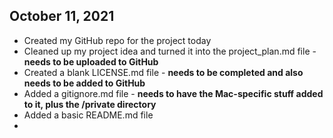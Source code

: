 ## October 11, 2021
* Created my GitHub repo for the project today
* Cleaned up my project idea and turned it into the project_plan.md file - **needs to be uploaded to GitHub**
* Created a blank LICENSE.md file - **needs to be completed and also needs to be added to GitHub**
* Added a gitignore.md file - **needs to have the Mac-specific stuff added to it, plus the /private directory**
* Added a basic README.md file
*
